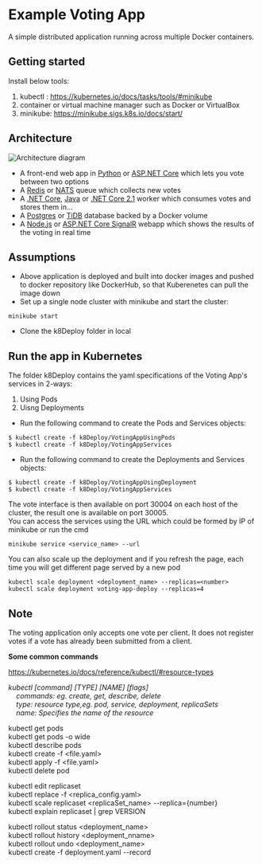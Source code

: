 Example Voting App
=========

A simple distributed application running across multiple Docker containers.

Getting started
---------------
Install below tools:
1. kubectl  : https://kubernetes.io/docs/tasks/tools/#minikube
2. container or virtual machine manager such as Docker or VirtualBox
3. minikube:  https://minikube.sigs.k8s.io/docs/start/

Architecture
-----

![Architecture diagram](architecture.png)
* A front-end web app in [Python](/vote) or [ASP.NET Core](/vote/dotnet) which lets you vote between two options
* A [Redis](https://hub.docker.com/_/redis/) or [NATS](https://hub.docker.com/_/nats/) queue which collects new votes
* A [.NET Core](/worker/src/Worker), [Java](/worker/src/main) or [.NET Core 2.1](/worker/dotnet) worker which consumes votes and stores them in…
* A [Postgres](https://hub.docker.com/_/postgres/) or [TiDB](https://hub.docker.com/r/dockersamples/tidb/tags/) database backed by a Docker volume
* A [Node.js](/result) or [ASP.NET Core SignalR](/result/dotnet) webapp which shows the results of the voting in real time

Assumptions
-----
- Above application is deployed and built into docker images and pushed to docker repository like DockerHub, so that Kuberenetes can pull the image down
- Set up a single node cluster with minikube and start the cluster: 
```
minikube start
```
-  Clone the k8Deploy folder in local

Run the app in Kubernetes
-------------------------
The folder k8Deploy contains the yaml specifications of the Voting App's services in 2-ways:
1. Using Pods
2. Uisng Deployments <br />

- Run the following command to create the Pods and Services objects:
```
$ kubectl create -f k8Deploy/VotingAppUsingPods
$ kubectl create -f k8Deploy/VotingAppServices

```
- Run the following command to create the Deployments and Services objects:
```
$ kubectl create -f k8Deploy/VotingAppUsingDeployment
$ kubectl create -f k8Deploy/VotingAppServices

```
The vote interface is then available on port 30004 on each host of the cluster, the result one is available on port 30005. <br />
You can access the services using the URL which could be formed by IP of minikube or run the cmd
```
minikube service <service_name> --url
```
You can also scale up the deployment and if you refresh the page, each time you will get different page served by a new pod
```
kubectl scale deployment <deployment_name> --replicas=<number>
kubectl scale deployment voting-app-deploy --replicas=4
```
Note
----

The voting application only accepts one vote per client. It does not register votes if a vote has already been submitted from a client.

**Some common commands**

https://kubernetes.io/docs/reference/kubectl/#resource-types
 
*kubectl [command] [TYPE] [NAME] [flags] <br />
&nbsp; &nbsp; commands: eg. create, get, describe, delete <br />
&nbsp; &nbsp; type: resource type,eg. pod, service, deployment, replicaSets <br />
&nbsp; &nbsp; name: Specifies the name of the resource <br />*

kubectl get pods <br />
kubectl get pods -o wide <br />
kubectl describe pods <name> <br />
kubectl create -f <file.yaml> <br />
kubectl apply -f <file.yaml> <br />
kubectl delete pod <name> <br />
 

kubectl edit replicaset <name> <br />
kubectl replace -f <replica_config.yaml> <br />
kubectl scale replicaset <replicaSet_name> --replica={number}  <br />
kubectl explain replicaset | grep VERSION <br /> 
 
kubectl rollout status <deployment_name> <br />
kubectl rollout history <deployment_nname> <br />
kubectl rollout undo <deployment_name> <br />
kubectl create -f deployment.yaml --record  <br />



